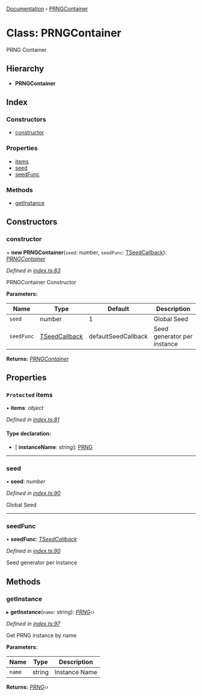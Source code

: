 [Documentation](../README.md) › [PRNGContainer](prngcontainer.md)

# Class: PRNGContainer

PRNG Container

## Hierarchy

* **PRNGContainer**

## Index

### Constructors

* [constructor](prngcontainer.md#constructor)

### Properties

* [items](prngcontainer.md#protected-items)
* [seed](prngcontainer.md#seed)
* [seedFunc](prngcontainer.md#seedfunc)

### Methods

* [getInstance](prngcontainer.md#getinstance)

## Constructors

###  constructor

\+ **new PRNGContainer**(`seed`: number, `seedFunc`: [TSeedCallback](../README.md#tseedcallback)): *[PRNGContainer](prngcontainer.md)*

*Defined in [index.ts:83](https://github.com/sibvrv/PRNG/blob/fc1cf27/src/index.ts#L83)*

PRNGContainer Constructor

**Parameters:**

Name | Type | Default | Description |
------ | ------ | ------ | ------ |
`seed` | number | 1 | Global Seed |
`seedFunc` | [TSeedCallback](../README.md#tseedcallback) | defaultSeedCallback | Seed generator per instance  |

**Returns:** *[PRNGContainer](prngcontainer.md)*

## Properties

### `Protected` items

• **items**: *object*

*Defined in [index.ts:81](https://github.com/sibvrv/PRNG/blob/fc1cf27/src/index.ts#L81)*

#### Type declaration:

* \[ **instanceName**: *string*\]: [PRNG](prng.md)

___

###  seed

• **seed**: *number*

*Defined in [index.ts:90](https://github.com/sibvrv/PRNG/blob/fc1cf27/src/index.ts#L90)*

Global Seed

___

###  seedFunc

• **seedFunc**: *[TSeedCallback](../README.md#tseedcallback)*

*Defined in [index.ts:90](https://github.com/sibvrv/PRNG/blob/fc1cf27/src/index.ts#L90)*

Seed generator per instance

## Methods

###  getInstance

▸ **getInstance**(`name`: string): *[PRNG](prng.md)‹›*

*Defined in [index.ts:97](https://github.com/sibvrv/PRNG/blob/fc1cf27/src/index.ts#L97)*

Get PRNG instance by name

**Parameters:**

Name | Type | Description |
------ | ------ | ------ |
`name` | string | Instance Name  |

**Returns:** *[PRNG](prng.md)‹›*
